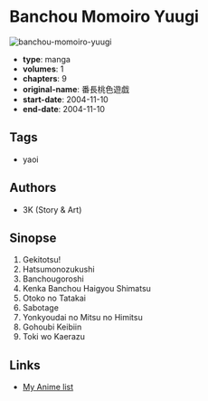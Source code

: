 # Banchou Momoiro Yuugi

![banchou-momoiro-yuugi](https://cdn.myanimelist.net/images/manga/2/189824.jpg)

-   **type**: manga
-   **volumes**: 1
-   **chapters**: 9
-   **original-name**: 番長桃色遊戯
-   **start-date**: 2004-11-10
-   **end-date**: 2004-11-10

## Tags

-   yaoi

## Authors

-   3K (Story & Art)

## Sinopse

1. Gekitotsu!
2. Hatsumonozukushi
3. Banchougoroshi
4. Kenka Banchou Haigyou Shimatsu
5. Otoko no Tatakai
6. Sabotage
7. Yonkyoudai no Mitsu no Himitsu
8. Gohoubi Keibiin
9. Toki wo Kaerazu

## Links

-   [My Anime list](https://myanimelist.net/manga/20327/Banchou_Momoiro_Yuugi)
